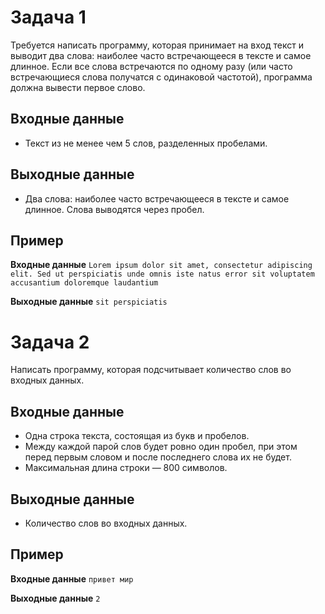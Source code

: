 # Задача 1
Требуется написать программу, которая принимает на вход текст и выводит два слова: наиболее часто встречающееся в тексте и самое длинное. Если все слова встречаются по одному разу (или часто встречающиеся слова получатся с одинаковой частотой), программа должна вывести первое слово.

## Входные данные
- Текст из не менее чем 5 слов, разделенных пробелами.

## Выходные данные
- Два слова: наиболее часто встречающееся в тексте и самое длинное. Слова выводятся через пробел.

## Пример
**Входные данные**
```Lorem ipsum dolor sit amet, consectetur adipiscing elit. Sed ut perspiciatis unde omnis iste natus error sit voluptatem accusantium doloremque laudantium```

**Выходные данные**
```sit perspiciatis```

# Задача 2
Написать программу, которая подсчитывает количество слов во входных данных.

## Входные данные
- Одна строка текста, состоящая из букв и пробелов. 
- Между каждой парой слов будет ровно один пробел, при этом перед первым словом и после последнего слова их не будет. 
- Максимальная длина строки — 800 символов.

## Выходные данные
- Количество слов во входных данных.

## Пример
**Входные данные**
```привет мир```

**Выходные данные**
```2```